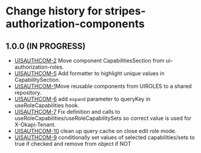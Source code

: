 # Change history for stripes-authorization-components

## 1.0.0 (IN PROGRESS)

* [UISAUTHCOM-2](https://folio-org.atlassian.net/browse/UISAUTHCOM-2) Move component CapabilitiesSection from ui-authorization-roles.
* [UISAUTHCOM-5](https://folio-org.atlassian.net/browse/UISAUTHCOM-5) Add formatter to highlight unique values in CapabilitySection.
* [UISAUTHCOM-1](https://folio-org.atlassian.net/browse/UISAUTHCOM-1)Move reusable components from UIROLES to a shared repository.
* [UISAUTHCOM-6](https://folio-org.atlassian.net/browse/UISAUTHCOM-6) add `expand` parameter to queryKey in useRoleCapabilities hook.
* [UISAUTHCOM-7](https://folio-org.atlassian.net/browse/UISAUTHCOM-7) Fix definition and calls to useRoleCapabilities/useRoleCapabilitySets so correct value is used for X-Okapi-Tenant.
* [UISAUTHCOM-10](https://folio-org.atlassian.net/browse/UISAUTHCOM-10) clean up query cache on close edit role mode. 
* [UISAUTHCOM-9](https://folio-org.atlassian.net/browse/UISAUTHCOM-9) conditionally set values of selected capabilities/sets to true if checked and remove from object if NOT